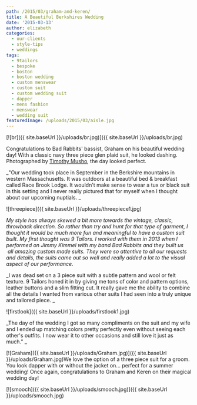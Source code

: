 ```yaml
---
path: /2015/03/graham-and-keren/
title: A Beautiful Berkshires Wedding
date: '2015-03-13'
author: elizabeth
categories:
  - our-clients
  - style-tips
  - weddings
tags:
  - 9tailors
  - bespoke
  - boston
  - boston wedding
  - custom menswear
  - custom suit
  - custom wedding suit
  - dapper
  - mens fashion
  - menswear
  - wedding suit
featuredImage: /uploads/2015/03/aisle.jpg
---
```

[![br]({{ site.baseUrl }}/uploads/br.jpg)]({{ site.baseUrl }}/uploads/br.jpg)

Congratulations to Bad Rabbits' bassist, Graham on his beautiful wedding day! With a classic navy three piece glen plaid suit, he looked dashing. Photographed by [Timothy Musho](http://musho.tumblr.com/), the day looked perfect.

_"Our wedding took place in September in the Berkshire mountains in western Massachusetts. It was outdoors at a beautiful bed & breakfast called Race Brook Lodge. It wouldn't make sense to wear a tux or black suit in this setting and I never really pictured that for myself when I thought about our upcoming nuptials. _

![threepiece]({{ site.baseUrl }}/uploads/threepiece1.jpg)

_My style has always skewed a bit more towards the vintage, classic, throwback direction. So rather than try and hunt for that type of garment, I thought it would be much more fun and meaningful to have a custom suit built. My first thought was 9 Tailors. I worked with them in 2013 when I performed on Jimmy Kimmel with my band Bad Rabbits and they built us  all amazing custom made suits. They were so attentive to all our requests and details, the suits came out so well and really added a lot to the visual aspect of our performance._

_I was dead set on a 3 piece suit with a subtle pattern and wool or felt texture. 9 Tailors honed it in by giving me tons of color and pattern options, leather buttons and a slim fitting cut. It really gave me the ability to combine all the details I wanted from various other suits I had seen into a truly unique and tailored piece. _

![firstlook]({{ site.baseUrl }}/uploads/firstlook1.jpg)

_The day of the wedding I got so many compliments on the suit and my wife and I ended up matching colors pretty perfectly even without seeing each other's outfits. I now wear it to other occasions and still love it just as much." _

[![Graham]({{ site.baseUrl }}/uploads/Graham.jpg)]({{ site.baseUrl }}/uploads/Graham.jpg)We love the option of a three piece suit for a groom. You look dapper with or without the jacket on... perfect for a summer wedding! Once again, congratulations to Graham and Keren on their magical wedding day!

[![smooch]({{ site.baseUrl }}/uploads/smooch.jpg)]({{ site.baseUrl }}/uploads/smooch.jpg)